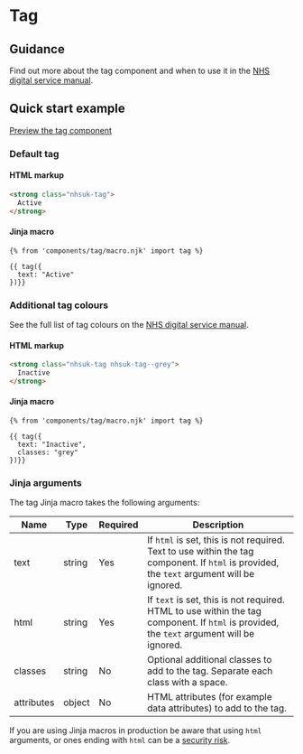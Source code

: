 # Tag

## Guidance

Find out more about the tag component and when to use it in the [NHS digital service manual](https://service-manual.nhs.uk/design-system/components/tag).

## Quick start example

[Preview the tag component](https://nhsuk.github.io/nhsuk-frontend/components/tag/index.html)

### Default tag

#### HTML markup

```html
<strong class="nhsuk-tag">
  Active
</strong>
```

#### Jinja macro

```
{% from 'components/tag/macro.njk' import tag %}

{{ tag({
  text: "Active"
})}}
```

### Additional tag colours

See the full list of tag colours on the [NHS digital service manual](https://service-manual.nhs.uk/design-system/components/tag).

#### HTML markup

```html
<strong class="nhsuk-tag nhsuk-tag--grey">
  Inactive
</strong>
```

#### Jinja macro

```
{% from 'components/tag/macro.njk' import tag %}

{{ tag({
  text: "Inactive",
  classes: "grey"
})}}
```

### Jinja arguments

The tag Jinja macro takes the following arguments:

| Name       | Type   | Required | Description                                                                                                                               |
| ---------- | ------ | -------- | ----------------------------------------------------------------------------------------------------------------------------------------- |
| text       | string | Yes      | If `html` is set, this is not required. Text to use within the tag component. If `html` is provided, the `text` argument will be ignored. |
| html       | string | Yes      | If `text` is set, this is not required. HTML to use within the tag component. If `html` is provided, the `text` argument will be ignored. |
| classes    | string | No       | Optional additional classes to add to the tag. Separate each class with a space.                                                          |
| attributes | object | No       | HTML attributes (for example data attributes) to add to the tag.                                                                          |

If you are using Jinja macros in production be aware that using `html` arguments, or ones ending with `html` can be a [security risk](https://developer.mozilla.org/en-US/docs/Glossary/Cross-site_scripting). 
